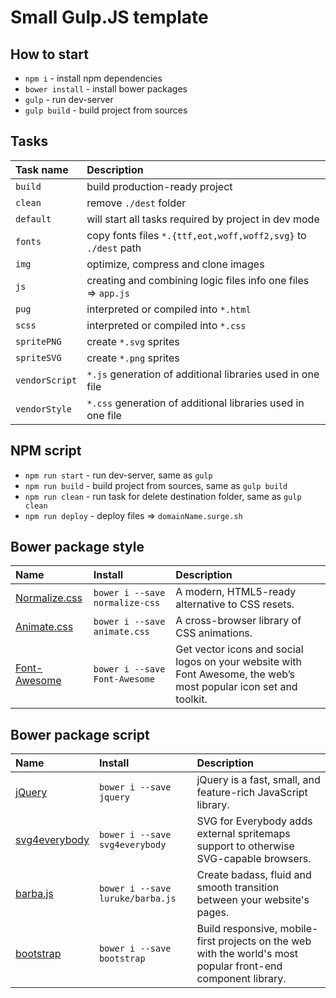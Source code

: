 # Small Gulp.JS template

## How to start
* `npm i` - install npm dependencies
* `bower install` - install bower packages
* `gulp` - run dev-server
* `gulp build` - build project from sources

## Tasks
Task name        | Description                                                      
:----------------|:----------------------------------
`build`          | build production-ready project
`clean`          | remove `./dest` folder
`default`        | will start all tasks required by project in dev mode
`fonts`          | copy fonts files `*.{ttf,eot,woff,woff2,svg}` to `./dest` path
`img`            | optimize, compress and clone images
`js`             | creating and combining logic files info one files => `app.js`
`pug`            | interpreted or compiled into `*.html`
`scss`           | interpreted or compiled into `*.css`
`spritePNG`      | create `*.svg` sprites
`spriteSVG`      | create `*.png` sprites
`vendorScript`   | `*.js` generation of additional libraries used in one file
`vendorStyle`    | `*.css` generation of additional libraries used in one file

## NPM script
* `npm run start` - run dev-server, same as `gulp`
* `npm run build` - build project from sources, same as `gulp build`
* `npm run clean` - run task for delete destination folder, same as `gulp clean`
* `npm run deploy` - deploy files => `domainName.surge.sh`

## Bower package style
Name | Install | Description
:---|:---|:---
[Normalize.css](https://necolas.github.io/normalize.css/) | `bower i --save normalize-css` | A modern, HTML5-ready alternative to CSS resets.
[Animate.css](https://daneden.github.io/animate.css/) | `bower i --save animate.css` | A cross-browser library of CSS animations.
[Font-Awesome](https://fontawesome.com/) | `bower i --save Font-Awesome` | Get vector icons and social logos on your website with Font Awesome, the web’s most popular icon set and toolkit.

## Bower package script
Name | Install | Description
:---|:---|:---
[jQuery](https://jquery.com/) | `bower i --save jquery` | jQuery is a fast, small, and feature-rich JavaScript library.
[svg4everybody](https://jonathantneal.github.io/svg4everybody/) | `bower i --save svg4everybody` | SVG for Everybody adds external spritemaps support to otherwise SVG-capable browsers.
[barba.js](http://barbajs.org/) | `bower i --save luruke/barba.js` | Create badass, fluid and smooth transition between your website's pages.
[bootstrap](http://getbootstrap.com/) | `bower i --save bootstrap` | Build responsive, mobile-first projects on the web with the world's most popular front-end component library.